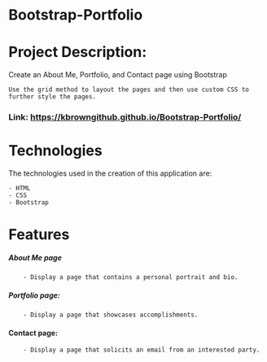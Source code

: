 # Bootstrap-Portfolio
# Project Description:
Create an About Me, Portfolio, and Contact page using Bootstrap
```
Use the grid method to layout the pages and then use custom CSS to further style the pages.
```
 
 ### Link: https://kbrowngithub.github.io/Bootstrap-Portfolio/
 
 # Technologies
 The technologies used in the creation of this application are:
 ```
 - HTML
 - CSS
 - Bootstrap
 ```
 
 # Features
 ##### About Me page
```
    - Display a page that contains a personal portrait and bio.
 ```
 
##### Portfolio page: 
```
    - Display a page that showcases accomplishments.
 ```

#### Contact page:
```
    - Display a page that solicits an email from an interested party.
 ```
